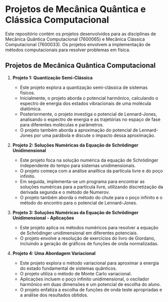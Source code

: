 # Projetos de Mecânica Quântica e Clássica Computacional

Este repositório contém os projetos desenvolvidos para as disciplinas de Mecânica Quântica Computacional (7600065) e Mecânica Clássica Computacional (7600033). Os projetos envolvem a implementação de métodos computacionais para resolver problemas em física.

## Projetos de Mecânica Quântica Computacional

1.  **Projeto 1: Quantização Semi-Clássica**

    * Este projeto explora a quantização semi-clássica de sistemas físicos.
    * Inicialmente, o projeto aborda o potencial harmônico, calculando o espectro de energia dos estados vibracionais de uma molécula diatômica.
    * Posteriormente, o projeto investiga o potencial de Lennard-Jones, analisando o espectro de energia e as trajetórias no espaço de fase para diferentes moléculas e parâmetros.
    * O projeto também aborda a aproximação do potencial de Lennard-Jones por uma parábola e discute o impacto dessa aproximação. 
2.  **Projeto 2: Soluções Numéricas da Equação de Schrödinger Unidimensional**

    * Este projeto foca na solução numérica da equação de Schrödinger independente do tempo para sistemas unidimensionais.
    * O projeto começa com a análise analítica da partícula livre e do poço infinito.
    * Em seguida, implementa-se um programa para encontrar as soluções numéricas para a partícula livre, utilizando discretização da derivada segunda e o método de Numerov.
    * O projeto também aborda o método do chute para o poço infinito e o método do encontro para o potencial de Lennard-Jones. 
3.  **Projeto 3: Soluções Numéricas da Equação de Schrödinger Unidimensional - Aplicações**

    * Este projeto aplica os métodos numéricos para resolver a equação de Schrödinger unidimensional em diferentes potenciais.
    * O projeto envolve a resolução de exercícios do livro de Giordano, incluindo a geração de gráficos de funções de onda normalizadas. 
4.  **Projeto 4: Uma Abordagem Variacional**

    * Este projeto explora o método variacional para aproximar a energia do estado fundamental de sistemas quânticos.
    * O projeto utiliza o método de Monte Carlo variacional.
    * Aplicações incluem o poço infinito unidimensional, o oscilador harmônico em duas dimensões e um potencial de escolha do aluno.
    * O projeto enfatiza a escolha de funções de onda teste apropriadas e a análise dos resultados obtidos. 
